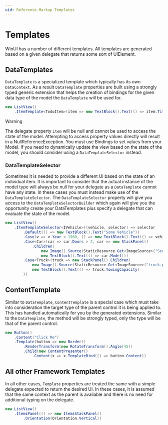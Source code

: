 ```yaml
---
uid: Reference.Markup.Templates
---
```

# Templates

WinUI has a number of different templates. All templates are generated based on a given delegate that returns some sort of UIElement.

## DataTemplates

`DataTemplate` is a specialized template which typically has its own `DataContext`. As a result `DataTemplate` properties are built using a strongly typed generic extension that helps the creation of bindings for the given data type of the model the `DataTemplate` will be used for.

```cs
new ListView()
	.ItemTemplate<TodoItem>(item => new TextBlock().Text(() => item.Title))
```

> [!WARNING]
> The delegate property `item` will be null and cannot be used to access the state of the model. Attempting to access property values directly will result in a NullReferenceException. You must use Bindings to set values from your Model. If you need to dynamically update the view based on the state of the model, you should consider using a `DataTemplateSelector` instead.

### DataTemplateSelector

Sometimes it is needed to provide a different UI based on the state of an individual item. It is important to consider that the actual instance of the model type will always be null for your delegate as a `DataTemplate` cannot have any state. In these cases you must instead make use of the `DataTemplateSelector`. The `DataTemplateSelector` property will give you access to the `DataTemplateSelectorBuilder` which again will give you the opportunity create your DataTemplates plus specify a delegate that can evaluate the state of the model.

```cs
new ListView()
	.ItemTemplateSelector<IVehicle>((vehicle, selector) => selector
		.Default(() => new TextBlock().Text("Some Vehicle"))
		.Case(v => v.Year < 1960, () => new TextBlock().Text(() => vehicle.Model)))
		.Case<Car>(car => car.Doors > 2, car => new StackPanel()
			.Children(
				new Image().Source(StaticResource.Get<ImageSource>("Sedan.png")),
				new TextBlock().Text(() => car.Model)))
		.Case<Truck>(truck => new StackPanel().Children(
			new Image().Source(StaticResource.Get<ImageSource>("truck.png")),
			new TextBlock().Text(() => truck.TowingCapacity)
		))
```

## ContentTemplate

Similar to `DataTemplate`, `ContentTemplate` is a special case which must take into consideration the target type of the parent control it is being applied to. This has handled automatically for you by the generated extensions. Similar to the `DataTemplate`, the method will be strongly typed, only the type will be that of the parent control.

```cs
new Button()
	.Content("Click Me")
	.Template(button => new Border()
		.RenderTransform(new RotateTransform().Angle(45))
		.Child(new ContentPresenter()
			.Content(x => x.TemplateBind(() => button.Content))
```

## All other Framework Templates

In all other cases, `Template` properties are treated the same with a simple delegate expected to return the desired UI. In these cases, it is assumed that the same context as the parent is available and there is no need for additional typing on the delegate.

```cs
new ListView()
	.ItemsPanel(() => new ItemsStackPanel()
		.Orientation(Orientation.Vertical))
```
